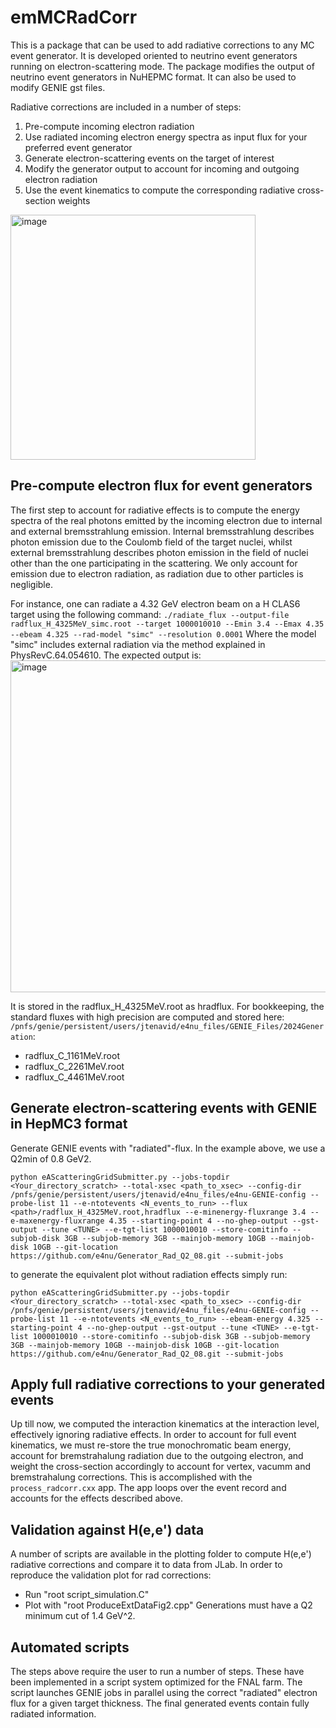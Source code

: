 # emMCRadCorr
This is a package that can be used to add radiative corrections to any MC event generator. It is developed oriented to neutrino event generators running on electron-scattering mode. The package modifies the output of neutrino event generators in NuHEPMC format. It can also be used to modify GENIE gst files.

Radiative corrections are included in a number of steps: 
1. Pre-compute incoming electron radiation
2.  Use radiated incoming electron energy spectra as input flux for your preferred event generator
3.  Generate electron-scattering events on the target of interest
4.  Modify the generator output to account for incoming and outgoing electron radiation
5.  Use the event kinematics to compute the corresponding radiative cross-section weights

<img width="392" alt="image" src="https://github.com/e4nu/emMCRadCorr/assets/36236227/22829212-84d0-47bb-8067-6d2856da235c">

## Pre-compute electron flux for event generators
The first step to account for radiative effects is to compute the energy spectra of the real photons emitted by the incoming electron due to internal and external bremsstrahlung emission. 
Internal bremsstrahlung describes photon emission due to the Coulomb field of the target nuclei, whilst external bremsstrahlung describes photon emission in the field of nuclei other than the one participating in the scattering. We only account for emission due to electron radiation, as radiation due to other particles is negligible.

For instance, one can radiate a 4.32 GeV electron beam on a H CLAS6 target using the following command:
```./radiate_flux --output-file radflux_H_4325MeV_simc.root --target 1000010010 --Emin 3.4 --Emax 4.35 --ebeam 4.325 --rad-model "simc" --resolution 0.0001```
Where the model "simc" includes external radiation via the method explained in PhysRevC.64.054610. The expected output is:
<img width="531" alt="image" src="https://github.com/e4nu/emMCRadCorr/assets/36236227/3f2484e1-bcde-40a6-88c0-3393c7938e4e">

It is stored in the radflux_H_4325MeV.root as hradflux. For bookkeeping, the standard fluxes with high precision are computed and stored here: ```/pnfs/genie/persistent/users/jtenavid/e4nu_files/GENIE_Files/2024Generation```:
- radflux_C_1161MeV.root
- radflux_C_2261MeV.root
- radflux_C_4461MeV.root

## Generate electron-scattering events with GENIE in HepMC3 format
Generate GENIE events with "radiated"-flux. In the example above, we use a Q2min of 0.8 GeV2.
```
python eAScatteringGridSubmitter.py --jobs-topdir <Your_directory_scratch> --total-xsec <path_to_xsec> --config-dir /pnfs/genie/persistent/users/jtenavid/e4nu_files/e4nu-GENIE-config --probe-list 11 --e-ntotevents <N_events_to_run> --flux <path>/radflux_H_4325MeV.root,hradflux --e-minenergy-fluxrange 3.4 --e-maxenergy-fluxrange 4.35 --starting-point 4 --no-ghep-output --gst-output --tune <TUNE> --e-tgt-list 1000010010 --store-comitinfo --subjob-disk 3GB --subjob-memory 3GB --mainjob-memory 10GB --mainjob-disk 10GB --git-location https://github.com/e4nu/Generator_Rad_Q2_08.git --submit-jobs
```
to generate the equivalent plot without radiation effects simply run:
```
python eAScatteringGridSubmitter.py --jobs-topdir <Your_directory_scratch> --total-xsec <path_to_xsec> --config-dir /pnfs/genie/persistent/users/jtenavid/e4nu_files/e4nu-GENIE-config --probe-list 11 --e-ntotevents <N_events_to_run> --ebeam-energy 4.325 --starting-point 4 --no-ghep-output --gst-output --tune <TUNE> --e-tgt-list 1000010010 --store-comitinfo --subjob-disk 3GB --subjob-memory 3GB --mainjob-memory 10GB --mainjob-disk 10GB --git-location https://github.com/e4nu/Generator_Rad_Q2_08.git --submit-jobs
```

## Apply full radiative corrections to your generated events
Up till now, we computed the interaction kinematics at the interaction level, effectively ignoring radiative effects. In order to account for full event kinematics, we must re-store the true monochromatic beam energy, account for bremstrahalung radiation due to the outgoing electron, and weight the cross-section accordingly to account for vertex, vacumm and bremstrahalung corrections. This is accomplished with the ```process_radcorr.cxx``` app. The app loops over the event record and accounts for the effects described above. 

## Validation against H(e,e') data
A number of scripts are available in the plotting folder to compute H(e,e') radiative corrections and compare it to data from JLab. In order to reproduce the validation plot for rad corrections:
- Run "root script_simulation.C"
- Plot with "root ProduceExtDataFig2.cpp"
Generations must have a Q2 minimum cut of 1.4 GeV^2.

## Automated scripts
The steps above require the user to run a number of steps. These have been implemented in a script system optimized for the FNAL farm. The script launches GENIE jobs in parallel using the correct "radiated" electron flux for a given target thickness. The final generated events contain fully radiated information.












